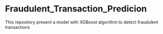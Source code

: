 # Fraudulent_Transaction_Predicion
This repository present a model with XGBoost algorithm to detect fraudulent transactions
